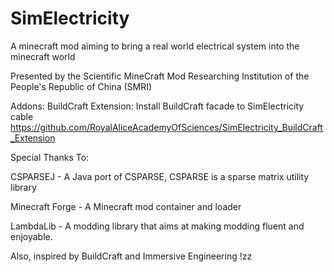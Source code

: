 SimElectricity
==============
A minecraft mod aiming to bring a real world electrical system into the minecraft world

Presented by the Scientific MineCraft Mod Researching Institution of the People's Republic of China (SMRI)

Addons:
BuildCraft Extension:
Install BuildCraft facade to SimElectricity cable
https://github.com/RoyalAliceAcademyOfSciences/SimElectricity_BuildCraft_Extension

Special Thanks To:

CSPARSEJ - A Java port of CSPARSE, CSPARSE is a sparse matrix utility library

Minecraft Forge - A Minecraft mod container and loader

LambdaLib - A modding library that aims at making modding fluent and enjoyable.

Also, inspired by BuildCraft and Immersive Engineering !zz